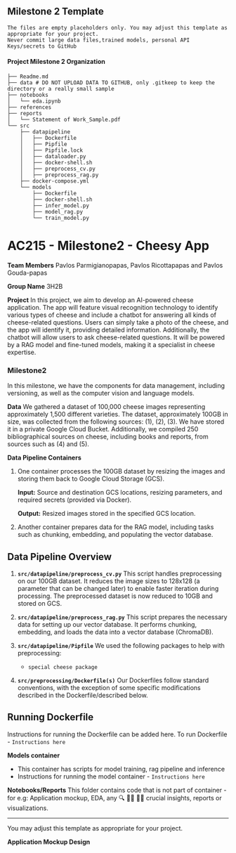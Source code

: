## Milestone 2 Template

```
The files are empty placeholders only. You may adjust this template as appropriate for your project.
Never commit large data files,trained models, personal API Keys/secrets to GitHub
```

#### Project Milestone 2 Organization

```
├── Readme.md
├── data # DO NOT UPLOAD DATA TO GITHUB, only .gitkeep to keep the directory or a really small sample
├── notebooks
│   └── eda.ipynb
├── references
├── reports
│   └── Statement of Work_Sample.pdf
└── src
    ├── datapipeline
    │   ├── Dockerfile
    │   ├── Pipfile
    │   ├── Pipfile.lock
    │   ├── dataloader.py
    │   ├── docker-shell.sh
    │   ├── preprocess_cv.py
    │   ├── preprocess_rag.py
    ├── docker-compose.yml
    └── models
        ├── Dockerfile
        ├── docker-shell.sh
        ├── infer_model.py
        ├── model_rag.py
        └── train_model.py
```

# AC215 - Milestone2 - Cheesy App

**Team Members**
Pavlos Parmigianopapas, Pavlos Ricottapapas and Pavlos Gouda-papas

**Group Name**
3H2B

**Project**
In this project, we aim to develop an AI-powered cheese application. The app will feature visual recognition technology to identify various types of cheese and include a chatbot for answering all kinds of cheese-related questions. Users can simply take a photo of the cheese, and the app will identify it, providing detailed information. Additionally, the chatbot will allow users to ask cheese-related questions. It will be powered by a RAG model and fine-tuned models, making it a specialist in cheese expertise.

### Milestone2 ###

In this milestone, we have the components for data management, including versioning, as well as the computer vision and language models.

**Data**
We gathered a dataset of 100,000 cheese images representing approximately 1,500 different varieties. The dataset, approximately 100GB in size, was collected from the following sources: (1), (2), (3). We have stored it in a private Google Cloud Bucket.
Additionally, we compiled 250 bibliographical sources on cheese, including books and reports, from sources such as (4) and (5).

**Data Pipeline Containers**
1. One container processes the 100GB dataset by resizing the images and storing them back to Google Cloud Storage (GCS).

	**Input:** Source and destination GCS locations, resizing parameters, and required secrets (provided via Docker).

	**Output:** Resized images stored in the specified GCS location.

2. Another container prepares data for the RAG model, including tasks such as chunking, embedding, and populating the vector database.

## Data Pipeline Overview

1. **`src/datapipeline/preprocess_cv.py`**
   This script handles preprocessing on our 100GB dataset. It reduces the image sizes to 128x128 (a parameter that can be changed later) to enable faster iteration during processing. The preprocessed dataset is now reduced to 10GB and stored on GCS.

2. **`src/datapipeline/preprocess_rag.py`**
   This script prepares the necessary data for setting up our vector database. It performs chunking, embedding, and loads the data into a vector database (ChromaDB).

3. **`src/datapipeline/Pipfile`**
   We used the following packages to help with preprocessing:
   - `special cheese package`

4. **`src/preprocessing/Dockerfile(s)`**
   Our Dockerfiles follow standard conventions, with the exception of some specific modifications described in the Dockerfile/described below.


## Running Dockerfile
Instructions for running the Dockerfile can be added here.
To run Dockerfile - `Instructions here`

**Models container**
- This container has scripts for model training, rag pipeline and inference
- Instructions for running the model container - `Instructions here`

**Notebooks/Reports**
This folder contains code that is not part of container - for e.g: Application mockup, EDA, any 🔍 🕵️‍♀️ 🕵️‍♂️ crucial insights, reports or visualizations.

----
You may adjust this template as appropriate for your project.

**Application Mockup Design**
